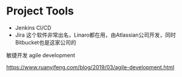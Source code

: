 # Project Tools

* Jenkins CI/CD
* Jira 这个软件非常出名，Linaro都在用，由Atlassian公司开发，同时Bitbucket也是这家公司的





敏捷开发 agile development 

https://www.ruanyifeng.com/blog/2019/03/agile-development.html
